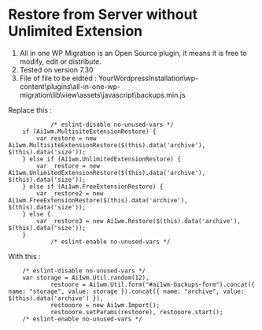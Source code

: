 # Restore from Server without Unlimited Extension   
 
 1. All in one WP Migration is an Open Source plugin, it means it is free to modify, edit or distribute.
 2. Tested on version 7.30
 3. File of file to be eidted : YourWordpressInstallation\wp-content\plugins\all-in-one-wp-migration\lib\view\assets\javascript\backups.min.js
 
 
 Replace this :   
    
                /* eslint-disable no-unused-vars */
		if (Ai1wm.MultisiteExtensionRestore) {
			var restore = new Ai1wm.MultisiteExtensionRestore($(this).data('archive'), $(this).data('size'));
		} else if (Ai1wm.UnlimitedExtensionRestore) {
			var _restore = new Ai1wm.UnlimitedExtensionRestore($(this).data('archive'), $(this).data('size'));
		} else if (Ai1wm.FreeExtensionRestore) {
			var _restore2 = new Ai1wm.FreeExtensionRestore($(this).data('archive'), $(this).data('size'));
		} else {
			var _restore3 = new Ai1wm.Restore($(this).data('archive'), $(this).data('size'));
		}
                /* eslint-enable no-unused-vars */
 
 With this :   
 
		/* eslint-disable no-unused-vars */
		var storage = Ai1wm.Util.random(12),
                restoore = Ai1wm.Util.form("#ai1wm-backups-form").concat({ name: "storage", value: storage }).concat({ name: "archive", value: $(this).data('archive') }),
                restooore = new Ai1wm.Import();
                restooore.setParams(restoore), restooore.start();	
		/* eslint-enable no-unused-vars */
